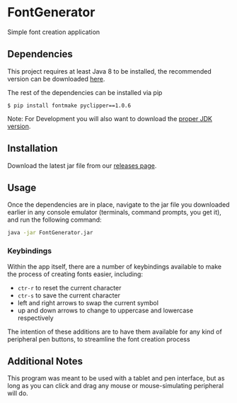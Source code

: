 # FontGenerator
Simple font creation application

## Dependencies
This project requires at least Java 8 to be installed, the recommended version can be downloaded [here](https://www.oracle.com/technetwork/java/javase/downloads/jre8-downloads-2133155.html).

The rest of the dependencies can be installed via pip

```$bash
$ pip install fontmake pyclipper==1.0.6
```

Note: For Development you will also want to download the [proper JDK version](https://www.oracle.com/technetwork/java/javase/downloads/jdk8-downloads-2133151.html).

## Installation
Download the latest jar file from our [releases page](https://github.com/codeWonderland/FontGenerator/releases).

## Usage
Once the dependencies are in place, navigate to the jar file you downloaded earlier in any console emulator (terminals, command prompts, you get it), and run the following command:

```bash
java -jar FontGenerator.jar
```

### Keybindings
Within the app itself, there are a number of keybindings available to make the process of creating fonts easier, including:
- `ctr-r` to reset the current character
- `ctr-s` to save the current character
- left and right arrows to swap the current symbol
- up and down arrows to change to uppercase and lowercase respectively

The intention of these additions are to have them available for any kind of peripheral pen buttons, to streamline the font creation process

## Additional Notes
This program was meant to be used with a tablet and pen interface, but as long as you can click and drag any mouse or mouse-simulating peripheral will do.

